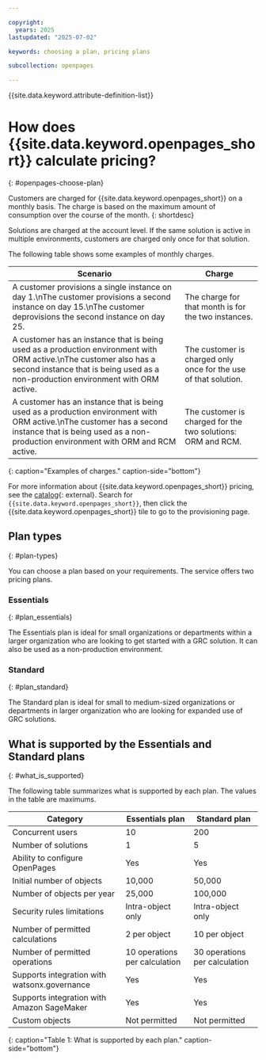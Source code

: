 ```yaml
---

copyright:
  years: 2025
lastupdated: "2025-07-02"

keywords: choosing a plan, pricing plans

subcollection: openpages

---
```


{{site.data.keyword.attribute-definition-list}}

# How does {{site.data.keyword.openpages_short}} calculate pricing?
{: #openpages-choose-plan}

Customers are charged for {{site.data.keyword.openpages_short}} on a monthly basis. The charge is based on the maximum amount of consumption over the course of the month.
{: shortdesc}

Solutions are charged at the account level. If the same solution is active in multiple environments, customers are charged only once for that solution.

The following table shows some examples of monthly charges.

| Scenario                                                                                                                                                                                       | Charge                                                          |
|------------------------------------------------------------------------------------------------------------------------------------------------------------------------------------------------|-----------------------------------------------------------------|
| A customer provisions a single instance on day 1.\nThe customer provisions a second instance on day 15.\nThe customer deprovisions the second instance on day 25.                                                  | The charge for that month is for the two instances.             |
| A customer has an instance that is being used as a production environment with ORM active.\nThe customer also has a second instance that is being used as a non-production environment with ORM active. | The customer is charged only once for the use of that solution. |
| A customer has an instance that is being used as a production environment with ORM active.\nThe  customer has a second instance that is being used as a non-production environment with ORM and RCM active.     | The customer is charged for the two solutions: ORM and RCM.     |
{: caption="Examples of charges." caption-side="bottom"}

For more information about {{site.data.keyword.openpages_short}} pricing, see the [catalog](https://cloud.ibm.com/catalog){: external}. Search for `{{site.data.keyword.openpages_short}}`, then click the {{site.data.keyword.openpages_short}} tile to go to the provisioning page.

## Plan types
{: #plan-types}

You can choose a plan based on your requirements. The service offers two pricing plans.

### Essentials
{: #plan_essentials}

The Essentials plan is ideal for small organizations or departments within a larger organization who are looking to get started with a GRC solution. It can also be used as a non-production environment.

### Standard
{: #plan_standard}

The Standard plan is ideal for small to medium-sized organizations or departments in larger organization who are looking for expanded use of GRC solutions.

## What is supported by the Essentials and Standard plans
{: #what_is_supported}

The following table summarizes what is supported by each plan. The values in the table are maximums.

| Category                                     | Essentials plan               | Standard plan                 |
| -------------------------------------------- | ----------------------------- | ----------------------------- |
| Concurrent users                             | 10                            | 200                           |
| Number of solutions                          | 1                             | 5                             |
| Ability to configure OpenPages               | Yes                           | Yes                           |
| Initial number of objects                    | 10,000                        | 50,000                        |
| Number of objects per year                   | 25,000                        | 100,000                       |
| Security rules limitations                   | Intra-object only             | Intra-object only             |
| Number of permitted calculations             | 2 per object                  | 10 per object                 |
| Number of permitted operations               | 10 operations per calculation | 30 operations per calculation |
| Supports integration with watsonx.governance | Yes                            | Yes                           |
| Supports integration with Amazon SageMaker                               | Yes                 | Yes                 |
| Custom objects                               | Not permitted                 | Not permitted                 |
{: caption="Table 1: What is supported by each plan." caption-side="bottom"}
